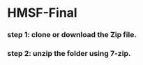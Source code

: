 # HMSF-Final

### step 1: clone or download the Zip file.
### step 2: unzip the folder using 7-zip.
